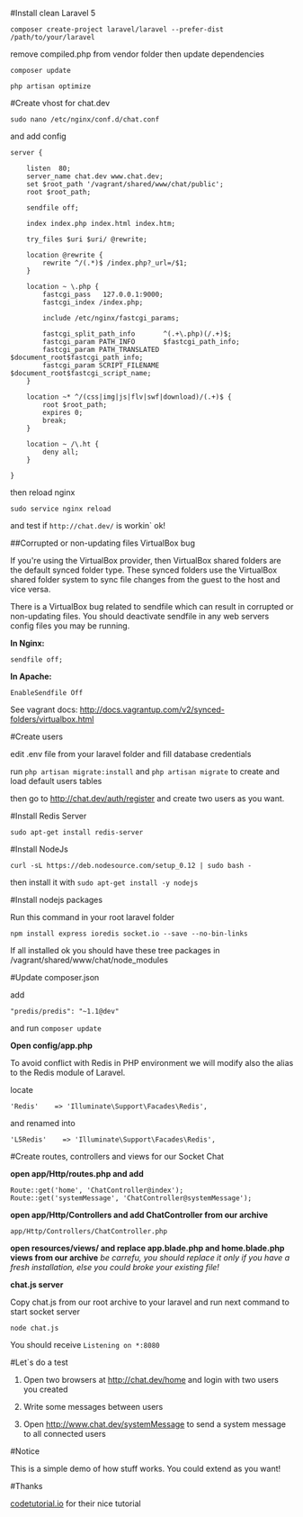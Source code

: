 #Install clean Laravel 5

`composer create-project laravel/laravel --prefer-dist /path/to/your/laravel`

remove compiled.php from vendor folder then update dependencies

`composer update`

`php artisan optimize`


#Create vhost for chat.dev

`sudo nano /etc/nginx/conf.d/chat.conf`

and add config

```
server {

    listen  80;
    server_name chat.dev www.chat.dev;
    set $root_path '/vagrant/shared/www/chat/public';
    root $root_path;
    
    sendfile off;

    index index.php index.html index.htm;

    try_files $uri $uri/ @rewrite;

    location @rewrite {
        rewrite ^/(.*)$ /index.php?_url=/$1;
    }

    location ~ \.php {
        fastcgi_pass   127.0.0.1:9000;
        fastcgi_index /index.php;

        include /etc/nginx/fastcgi_params;

        fastcgi_split_path_info       ^(.+\.php)(/.+)$;
        fastcgi_param PATH_INFO       $fastcgi_path_info;
        fastcgi_param PATH_TRANSLATED $document_root$fastcgi_path_info;
        fastcgi_param SCRIPT_FILENAME $document_root$fastcgi_script_name;
    }

    location ~* ^/(css|img|js|flv|swf|download)/(.+)$ {
        root $root_path;
        expires 0;
        break;
    }

    location ~ /\.ht {
        deny all;
    }

}
```

then reload nginx

`sudo service nginx reload`

and test if `http://chat.dev/` is workin` ok!


##Corrupted or non-updating files VirtualBox bug

If you're using the VirtualBox provider, then VirtualBox shared folders are the default synced folder type. These synced folders use the VirtualBox shared folder system to sync file changes from the guest to the host and vice versa.

There is a VirtualBox bug related to sendfile which can result in corrupted or non-updating files. You should deactivate sendfile in any web servers config files you may be running.

**In Nginx:**

`sendfile off;`

**In Apache:**

`EnableSendfile Off`

See vagrant docs: http://docs.vagrantup.com/v2/synced-folders/virtualbox.html


#Create users

edit .env file from your laravel folder and fill database credentials

run `php artisan migrate:install` and `php artisan migrate` to create and load default users tables

then go to http://chat.dev/auth/register and create two users as you want.


#Install Redis Server

`sudo apt-get install redis-server`

#Install NodeJs

`curl -sL https://deb.nodesource.com/setup_0.12 | sudo bash -`

then install it with `sudo apt-get install -y nodejs`

#Install nodejs packages

Run this command in your root laravel folder

`npm install express ioredis socket.io --save --no-bin-links`

If all installed ok you should have these tree packages in /vagrant/shared/www/chat/node_modules


#Update composer.json

add

```
"predis/predis": "~1.1@dev"
```

and run `composer update`

**Open config/app.php**

To avoid conflict with Redis in PHP environment we will modify also the alias to the Redis module of Laravel.

locate

`'Redis'    => 'Illuminate\Support\Facades\Redis',`

and renamed into

`'L5Redis'    => 'Illuminate\Support\Facades\Redis',`


#Create routes, controllers and views for our Socket Chat

**open app/Http/routes.php and add**

```
Route::get('home', 'ChatController@index');
Route::get('systemMessage', 'ChatController@systemMessage');
```

**open app/Http/Controllers and add ChatController from our archive**

`app/Http/Controllers/ChatController.php`

**open resources/views/ and replace app.blade.php and home.blade.php views from our archive**
*be carrefu, you should replace it only if you have a fresh installation, else you could broke your existing file!*

**chat.js server**

Copy chat.js from our root archive to your laravel and run next command to start socket server

`node chat.js`

You should receive `Listening on *:8080`

#Let`s do a test

1) Open two browsers at http://chat.dev/home and login with two users you created

2) Write some messages between users

3) Open http://www.chat.dev/systemMessage to send a system message to all connected users


#Notice

This is a simple demo of how stuff works. You could extend as you want!

#Thanks

[codetutorial.io](http://www.codetutorial.io/laravel-5-and-socket-io-tutorial/) for their nice tutorial

